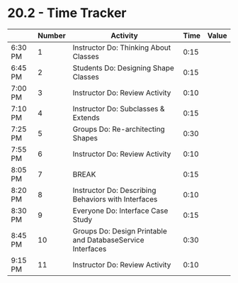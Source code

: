 # 20.2 - Time Tracker

|         | Number | Activity                                                    | Time | Value |
| ------- | ------ | ----------------------------------------------------------- | ---- | ----- |
| 6:30 PM | 1      | Instructor Do: Thinking About Classes                       | 0:15 |       |
| 6:45 PM | 2      | Students Do: Designing Shape Classes                        | 0:15 |       |
| 7:00 PM | 3      | Instructor Do: Review Activity                              | 0:10 |       |
| 7:10 PM | 4      | Instructor Do: Subclasses & Extends                         | 0:15 |       |
| 7:25 PM | 5      | Groups Do: Re-architecting Shapes                           | 0:30 |       |
| 7:55 PM | 6      | Instructor Do: Review Activity                              | 0:10 |       |
| 8:05 PM | 7      | BREAK                                                       | 0:15 |       |
| 8:20 PM | 8      | Instructor Do: Describing Behaviors with Interfaces         | 0:10 |       |
| 8:30 PM | 9      | Everyone Do: Interface Case Study                           | 0:15 |       |
| 8:45 PM | 10     |  Groups Do: Design Printable and DatabaseService Interfaces | 0:30 |       |
| 9:15 PM | 11     | Instructor Do: Review Activity                              | 0:10 |       |
